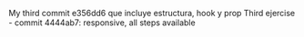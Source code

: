 My third commit e356dd6 que incluye estructura, hook y prop
Third ejercise - commit 4444ab7: responsive, all steps available
